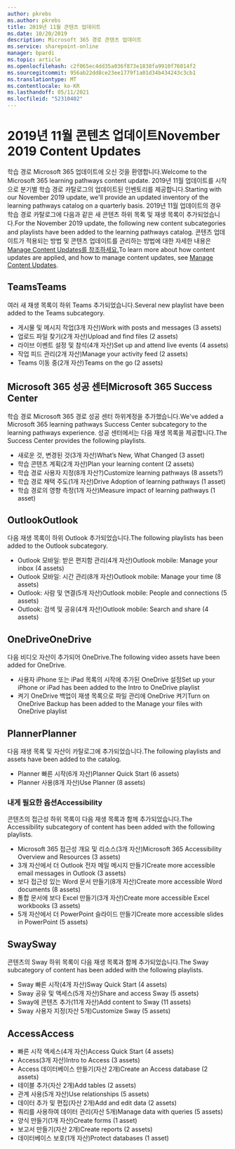 ```yaml
---
author: pkrebs
ms.author: pkrebs
title: 2019년 11월 콘텐츠 업데이트
ms.date: 10/20/2019
description: Microsoft 365 경로 콘텐츠 업데이트
ms.service: sharepoint-online
manager: bpardi
ms.topic: article
ms.openlocfilehash: c2f065ec4dd35a036f873e1838fa9910f76014f2
ms.sourcegitcommit: 956ab22dd8ce23ee1779f1a01d34b434243c3cb1
ms.translationtype: MT
ms.contentlocale: ko-KR
ms.lasthandoff: 05/11/2021
ms.locfileid: "52310402"
---
```

# <a name="november-2019-content-updates"></a><span data-ttu-id="b1d7a-103">2019년 11월 콘텐츠 업데이트</span><span class="sxs-lookup"><span data-stu-id="b1d7a-103">November 2019 Content Updates</span></span>
<span data-ttu-id="b1d7a-104">학습 경로 Microsoft 365 업데이트에 오신 것을 환영합니다.</span><span class="sxs-lookup"><span data-stu-id="b1d7a-104">Welcome to the Microsoft 365 learning pathways content update.</span></span> <span data-ttu-id="b1d7a-105">2019년 11월 업데이트를 시작으로 분기별 학습 경로 카탈로그의 업데이트된 인벤토리를 제공합니다.</span><span class="sxs-lookup"><span data-stu-id="b1d7a-105">Starting with our November 2019 update, we'll provide an updated inventory of the learning pathways catalog on a quarterly basis.</span></span> <span data-ttu-id="b1d7a-106">2019년 11월 업데이트의 경우 학습 경로 카탈로그에 다음과 같은 새 콘텐츠 하위 목록 및 재생 목록이 추가되었습니다.</span><span class="sxs-lookup"><span data-stu-id="b1d7a-106">For the November 2019 update, the following new content subcategories and playlists have been added to the learning pathways catalog.</span></span> <span data-ttu-id="b1d7a-107">콘텐츠 업데이트가 적용되는 방법 및 콘텐츠 업데이트를 관리하는 방법에 대한 자세한 내용은 [Manage Content Updates를 참조하세요.](custom_contentupdatesmanage.md)</span><span class="sxs-lookup"><span data-stu-id="b1d7a-107">To learn more about how content updates are applied, and how to manage content updates, see [Manage Content Updates](custom_contentupdatesmanage.md).</span></span>    

## <a name="teams"></a><span data-ttu-id="b1d7a-108">Teams</span><span class="sxs-lookup"><span data-stu-id="b1d7a-108">Teams</span></span>
<span data-ttu-id="b1d7a-109">여러 새 재생 목록이 하위 Teams 추가되었습니다.</span><span class="sxs-lookup"><span data-stu-id="b1d7a-109">Several new playlist have been added to the Teams subcategory.</span></span>
- <span data-ttu-id="b1d7a-110">게시물 및 메시지 작업(3개 자산)</span><span class="sxs-lookup"><span data-stu-id="b1d7a-110">Work with posts and messages (3 assets)</span></span>
- <span data-ttu-id="b1d7a-111">업로드 파일 찾기(2개 자산)</span><span class="sxs-lookup"><span data-stu-id="b1d7a-111">Upload and find files (2 assets)</span></span>
- <span data-ttu-id="b1d7a-112">라이브 이벤트 설정 및 참석(4개 자산)</span><span class="sxs-lookup"><span data-stu-id="b1d7a-112">Set up and attend live events (4 assets)</span></span>
- <span data-ttu-id="b1d7a-113">작업 피드 관리(2개 자산)</span><span class="sxs-lookup"><span data-stu-id="b1d7a-113">Manage your activity feed (2 assets)</span></span>
- <span data-ttu-id="b1d7a-114">Teams 이동 중(2개 자산)</span><span class="sxs-lookup"><span data-stu-id="b1d7a-114">Teams on the go (2 assets)</span></span>

## <a name="microsoft-365-success-center"></a><span data-ttu-id="b1d7a-115">Microsoft 365 성공 센터</span><span class="sxs-lookup"><span data-stu-id="b1d7a-115">Microsoft 365 Success Center</span></span>
<span data-ttu-id="b1d7a-116">학습 경로 Microsoft 365 경로 성공 센터 하위계정을 추가했습니다.</span><span class="sxs-lookup"><span data-stu-id="b1d7a-116">We've added a Microsoft 365 learning pathways Success Center subcategory to the learning pathways experience.</span></span> <span data-ttu-id="b1d7a-117">성공 센터에서는 다음 재생 목록을 제공합니다.</span><span class="sxs-lookup"><span data-stu-id="b1d7a-117">The Success Center provides the following playlists.</span></span>
- <span data-ttu-id="b1d7a-118">새로운 것, 변경된 것(3개 자산)</span><span class="sxs-lookup"><span data-stu-id="b1d7a-118">What’s New, What Changed (3 asset)</span></span>
- <span data-ttu-id="b1d7a-119">학습 콘텐츠 계획(2개 자산)</span><span class="sxs-lookup"><span data-stu-id="b1d7a-119">Plan your learning content (2 assets)</span></span>
- <span data-ttu-id="b1d7a-120">학습 경로 사용자 지정(8개 자산?)</span><span class="sxs-lookup"><span data-stu-id="b1d7a-120">Customize learning pathways (8 assets?)</span></span>
- <span data-ttu-id="b1d7a-121">학습 경로 채택 주도(1개 자산)</span><span class="sxs-lookup"><span data-stu-id="b1d7a-121">Drive Adoption of learning pathways (1 asset)</span></span>
- <span data-ttu-id="b1d7a-122">학습 경로의 영향 측정(1개 자산)</span><span class="sxs-lookup"><span data-stu-id="b1d7a-122">Measure impact of learning pathways (1 asset)</span></span>

## <a name="outlook"></a><span data-ttu-id="b1d7a-123">Outlook</span><span class="sxs-lookup"><span data-stu-id="b1d7a-123">Outlook</span></span>
<span data-ttu-id="b1d7a-124">다음 재생 목록이 하위 Outlook 추가되었습니다.</span><span class="sxs-lookup"><span data-stu-id="b1d7a-124">The following playlists has been added to the Outlook subcategory.</span></span> 
- <span data-ttu-id="b1d7a-125">Outlook 모바일: 받은 편지함 관리(4개 자산)</span><span class="sxs-lookup"><span data-stu-id="b1d7a-125">Outlook mobile: Manage your inbox (4 assets)</span></span>
- <span data-ttu-id="b1d7a-126">Outlook 모바일: 시간 관리(8개 자산)</span><span class="sxs-lookup"><span data-stu-id="b1d7a-126">Outlook mobile: Manage your time (8 assets)</span></span>
- <span data-ttu-id="b1d7a-127">Outlook: 사람 및 연결(5개 자산)</span><span class="sxs-lookup"><span data-stu-id="b1d7a-127">Outlook mobile: People and connections (5 assets)</span></span>
- <span data-ttu-id="b1d7a-128">Outlook: 검색 및 공유(4개 자산)</span><span class="sxs-lookup"><span data-stu-id="b1d7a-128">Outlook mobile: Search and share (4 assets)</span></span>

## <a name="onedrive"></a><span data-ttu-id="b1d7a-129">OneDrive</span><span class="sxs-lookup"><span data-stu-id="b1d7a-129">OneDrive</span></span>
<span data-ttu-id="b1d7a-130">다음 비디오 자산이 추가되어 OneDrive.</span><span class="sxs-lookup"><span data-stu-id="b1d7a-130">The following video assets have been added for OneDrive.</span></span> 
- <span data-ttu-id="b1d7a-131">사용자 iPhone 또는 iPad 목록의 시작에 추가된 OneDrive 설정</span><span class="sxs-lookup"><span data-stu-id="b1d7a-131">Set up your iPhone or iPad has been added to the Intro to OneDrive playlist</span></span>
- <span data-ttu-id="b1d7a-132">켜기 OneDrive 백업이 재생 목록으로 파일 관리에 OneDrive 켜기</span><span class="sxs-lookup"><span data-stu-id="b1d7a-132">Turn on OneDrive Backup has been added to the Manage your files with OneDrive playlist</span></span>

## <a name="planner"></a><span data-ttu-id="b1d7a-133">Planner</span><span class="sxs-lookup"><span data-stu-id="b1d7a-133">Planner</span></span>
<span data-ttu-id="b1d7a-134">다음 재생 목록 및 자산이 카탈로그에 추가되었습니다.</span><span class="sxs-lookup"><span data-stu-id="b1d7a-134">The following playlists and assets have been added to the catalog.</span></span>  
- <span data-ttu-id="b1d7a-135">Planner 빠른 시작(6개 자산)</span><span class="sxs-lookup"><span data-stu-id="b1d7a-135">Planner Quick Start (6 assets)</span></span>
- <span data-ttu-id="b1d7a-136">Planner 사용(8개 자산)</span><span class="sxs-lookup"><span data-stu-id="b1d7a-136">Use Planner (8 assets)</span></span>

### <a name="accessibility"></a><span data-ttu-id="b1d7a-137">내게 필요한 옵션</span><span class="sxs-lookup"><span data-stu-id="b1d7a-137">Accessibility</span></span>
<span data-ttu-id="b1d7a-138">콘텐츠의 접근성 하위 목록이 다음 재생 목록과 함께 추가되었습니다.</span><span class="sxs-lookup"><span data-stu-id="b1d7a-138">The Accessibility subcategory of content has been added with the following playlists.</span></span> 
- <span data-ttu-id="b1d7a-139">Microsoft 365 접근성 개요 및 리소스(3개 자산)</span><span class="sxs-lookup"><span data-stu-id="b1d7a-139">Microsoft 365 Accessibility Overview and Resources (3 assets)</span></span>
- <span data-ttu-id="b1d7a-140">3개 자산에서 더 Outlook 전자 메일 메시지 만들기</span><span class="sxs-lookup"><span data-stu-id="b1d7a-140">Create more accessible email messages in Outlook (3 assets)</span></span>
- <span data-ttu-id="b1d7a-141">보다 접근성 있는 Word 문서 만들기(8개 자산)</span><span class="sxs-lookup"><span data-stu-id="b1d7a-141">Create more accessible Word documents (8 assets)</span></span>
- <span data-ttu-id="b1d7a-142">통합 문서에 보다 Excel 만들기(3개 자산)</span><span class="sxs-lookup"><span data-stu-id="b1d7a-142">Create more accessible Excel workbooks (3 assets)</span></span>
- <span data-ttu-id="b1d7a-143">5개 자산에서 더 PowerPoint 슬라이드 만들기</span><span class="sxs-lookup"><span data-stu-id="b1d7a-143">Create more accessible slides in PowerPoint (5 assets)</span></span>

## <a name="sway"></a><span data-ttu-id="b1d7a-144">Sway</span><span class="sxs-lookup"><span data-stu-id="b1d7a-144">Sway</span></span>
<span data-ttu-id="b1d7a-145">콘텐츠의 Sway 하위 목록이 다음 재생 목록과 함께 추가되었습니다.</span><span class="sxs-lookup"><span data-stu-id="b1d7a-145">The Sway subcategory of content has been added with the following playlists.</span></span> 
- <span data-ttu-id="b1d7a-146">Sway 빠른 시작(4개 자산)</span><span class="sxs-lookup"><span data-stu-id="b1d7a-146">Sway Quick Start (4 assets)</span></span>
- <span data-ttu-id="b1d7a-147">Sway 공유 및 액세스(5개 자산)</span><span class="sxs-lookup"><span data-stu-id="b1d7a-147">Share and access Sway (5 assets)</span></span>
- <span data-ttu-id="b1d7a-148">Sway에 콘텐츠 추가(11개 자산)</span><span class="sxs-lookup"><span data-stu-id="b1d7a-148">Add content to Sway (11 assets)</span></span>
- <span data-ttu-id="b1d7a-149">Sway 사용자 지정(자산 5개)</span><span class="sxs-lookup"><span data-stu-id="b1d7a-149">Customize Sway (5 assets)</span></span>

## <a name="access"></a><span data-ttu-id="b1d7a-150">Access</span><span class="sxs-lookup"><span data-stu-id="b1d7a-150">Access</span></span>
- <span data-ttu-id="b1d7a-151">빠른 시작 액세스(4개 자산)</span><span class="sxs-lookup"><span data-stu-id="b1d7a-151">Access Quick Start (4 assets)</span></span>
- <span data-ttu-id="b1d7a-152">Access(3개 자산)</span><span class="sxs-lookup"><span data-stu-id="b1d7a-152">Intro to Access (3 assets)</span></span>
- <span data-ttu-id="b1d7a-153">Access 데이터베이스 만들기(자산 2개)</span><span class="sxs-lookup"><span data-stu-id="b1d7a-153">Create an Access database (2 assets)</span></span>
- <span data-ttu-id="b1d7a-154">테이블 추가(자산 2개)</span><span class="sxs-lookup"><span data-stu-id="b1d7a-154">Add tables (2 assets)</span></span>
- <span data-ttu-id="b1d7a-155">관계 사용(5개 자산)</span><span class="sxs-lookup"><span data-stu-id="b1d7a-155">Use relationships (5 assets)</span></span>
- <span data-ttu-id="b1d7a-156">데이터 추가 및 편집(자산 2개)</span><span class="sxs-lookup"><span data-stu-id="b1d7a-156">Add and edit data (2 assets)</span></span>
- <span data-ttu-id="b1d7a-157">쿼리를 사용하여 데이터 관리(자산 5개)</span><span class="sxs-lookup"><span data-stu-id="b1d7a-157">Manage data with queries (5 assets)</span></span>
- <span data-ttu-id="b1d7a-158">양식 만들기(1개 자산)</span><span class="sxs-lookup"><span data-stu-id="b1d7a-158">Create forms (1 asset)</span></span>
- <span data-ttu-id="b1d7a-159">보고서 만들기(자산 2개)</span><span class="sxs-lookup"><span data-stu-id="b1d7a-159">Create reports (2 assets)</span></span>
- <span data-ttu-id="b1d7a-160">데이터베이스 보호(1개 자산)</span><span class="sxs-lookup"><span data-stu-id="b1d7a-160">Protect databases (1 asset)</span></span>

